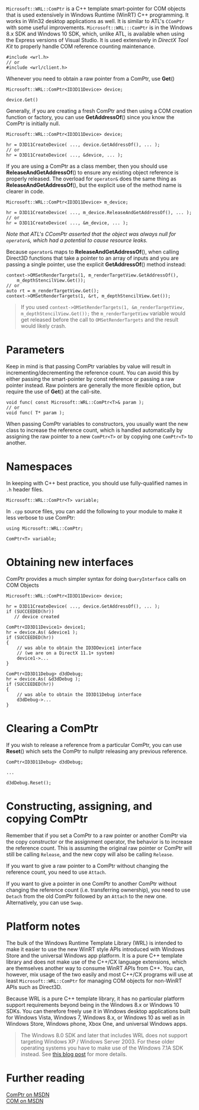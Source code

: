 ``Microsoft::WRL::ComPtr`` is a C++ template smart-pointer for COM objects that is used extensively in Windows Runtime (WinRT) C++ programming. It works in Win32 desktop applications as well. It is similar to ATL's ``CComPtr`` with some useful improvements. ``Microsoft::WRL:::ComPtr`` is in the Windows 8.x SDK and Windows 10 SDK, which, unlike ATL, is available when using the Express versions of Visual Studio. It is used extensively in _DirectX Tool Kit_ to properly handle COM reference counting maintenance.

    #include <wrl.h>
    // or
    #include <wrl/client.h>

Whenever you need to obtain a raw pointer from a ComPtr, use **Get**()

    Microsoft::WRL::ComPtr<ID3D11Device> device;
    
    device.Get()

Generally, if you are creating a fresh ComPtr and then using a COM creation function or factory, you can use **GetAddressOf**() since you know the ComPtr is initially null.

    Microsoft::WRL::ComPtr<ID3D11Device> device;
    
    hr = D3D11CreateDevice( ..., device.GetAddressOf(), ... );
    // or
    hr = D3D11CreateDevice( ..., &device, ... );

If you are using a ComPtr as a class member, then you should use **ReleaseAndGetAddressOf**() to ensure any existing object reference is properly released. The overload for ``operator&`` does the same thing as **ReleaseAndGetAddressOf**(), but the explicit use of the method name is clearer in code.

    Microsoft::WRL::ComPtr<ID3D11Device> m_device;
    
    hr = D3D11CreateDevice( ..., m_device.ReleaseAndGetAddressOf(), ... );
    // or
    hr = D3D11CreateDevice( ..., &m_device, ... );

_Note that ATL's CComPtr asserted that the object was always null for ``operator&``, which had a potential to cause resource leaks._

Because ``operator&`` maps to **ReleaseAndGetAddressOf**(), when calling Direct3D functions that take a pointer to an array of inputs and you are passing a single pointer, use the explicit **GetAddressOf**() method instead:

    context->OMSetRenderTargets(1, m_renderTargetView.GetAddressOf(),
        m_depthStencilView.Get());
    // or
    auto rt = m_renderTargetView.Get();
    context->OMSetRenderTargets(1, &rt, m_depthStencilView.Get());

> If you used ``context->OMSetRenderTargets(1, &m_renderTargetView, m_depthStencilView.Get());`` the ``m_renderTargetView`` variable would get released before the call to ``OMSetRenderTargets`` and the result would likely crash.

# Parameters
Keep in mind is that passing ComPtr variables by value will result in incrementing/decrementing the reference count. You can avoid this by either passing the smart-pointer by const reference or passing a raw pointer instead. Raw pointers are generally the more flexible option, but require the use of **Get**() at the call-site.

    void func( const Microsoft::WRL::ComPtr<T>& param );
    // or
    void func( T* param );

When passing ComPtr variables to constructors, you usually want the new class to increase the reference count, which is handled automatically by assigning the raw pointer to a new ``ComPtr<T>`` or by copying one ``ComPtr<T>`` to another.

# Namespaces
In keeping with C++ best practice, you should use fully-qualified names in ``.h`` header files.

    Microsoft::WRL::ComPtr<T> variable;

In ``.cpp`` source files, you can add the following to your module to make it less verbose to use ComPtr:

    using Microsoft::WRL::ComPtr;
    
    ComPtr<T> variable;

# Obtaining new interfaces
ComPtr provides a much simpler syntax for doing ``QueryInterface`` calls on COM Objects

    Microsoft::WRL::ComPtr<ID3D11Device> device;
    
    hr = D3D11CreateDevice( ..., device.GetAddressOf(), ... );
    if (SUCCEEDED(hr))
       // device created
   
    ComPtr<ID3D11Device1> device1;
    hr = device.As( &device1 );
    if (SUCCEEDED(hr))
    {
        // was able to obtain the ID3DDevice1 interface
        // (we are on a DirectX 11.1+ system)
        device1->...
    }
    
    ComPtr<ID3D11Debug> d3dDebug;
    hr = device.As( &d3dDebug );
    if (SUCCEEDED(hr))
    {
        // was able to obtain the ID3D11Debug interface
        d3dDebug->...
    }

# Clearing a ComPtr
If you wish to release a reference from a particular ComPtr, you can use **Reset**() which sets the ComPtr to nullptr releasing any previous reference.

    ComPtr<ID3D11Debug> d3dDebug;
    
    ...
    
    d3dDebug.Reset();

# Constructing, assigning, and copying ComPtr
Remember that if you set a ComPtr to a raw pointer or another ComPtr via the copy constructor or the assignment operator, the behavior is to increase the reference count. This is assuming the original raw pointer or ComPtr will still be calling ``Release``, and the new copy will also be calling ``Release``.

If you want to give a raw pointer to a ComPtr without changing the reference count, you need to use ``Attach``.

If you want to give a pointer in one ComPtr to another ComPtr without changing the reference count (i.e. transferring ownership), you need to use ``Detach`` from the old ComPtr followed by an ``Attach`` to the new one. Alternatively, you can use ``Swap``.

# Platform notes
The bulk of the Windows Runtime Template Library (WRL) is intended to make it easier to use the new WinRT style APIs introduced with Windows Store and the universal Windows app platform. It is a pure C++ template library and does not make use of the C++/CX language extensions, which are themselves another way to consume WinRT APIs from C++. You can, however, mix usage of the two easily and most C++/CX programs will use at least ``Microsoft::WRL::ComPtr`` for managing COM objects for non-WinRT APIs such as Direct3D.

Because WRL is a pure C++ template library, it has no particular platform support requirements beyond being in the Windows 8.x or Windows 10 SDKs. You can therefore freely use it in Windows desktop applications built for Windows Vista, Windows 7, Windows 8.x, or Windows 10 as well as in Windows Store, Windows phone, Xbox One, and universal Windows apps.

> The Windows 8.0 SDK and later that includes WRL does not support targeting Windows XP / Windows Server 2003. For these older operating systems you have to make use of the Windows 7.1A SDK instead. See [this blog post](http://blogs.msdn.com/b/chuckw/archive/2012/11/26/visual-studio-2012-update-1.aspx) for more details.

# Further reading

[ComPtr on MSDN](http://msdn.microsoft.com/en-us/library/br244983.aspx)  
[COM on MSDN](https://msdn.microsoft.com/en-us/library/windows/desktop/ms694363.aspx)  

